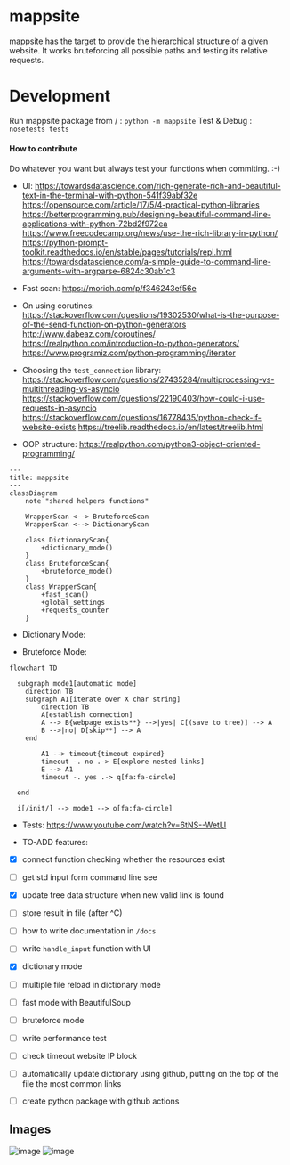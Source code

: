 # mappsite

mappsite has the target to provide the hierarchical structure of a given website. It works bruteforcing all possible paths and testing its relative requests. 

# Development 
Run mappsite package from / : `python -m mappsite`
Test & Debug : `nosetests tests`


#### How to contribute
Do whatever you want but always test your functions when commiting. :-)


* UI:
https://towardsdatascience.com/rich-generate-rich-and-beautiful-text-in-the-terminal-with-python-541f39abf32e
https://opensource.com/article/17/5/4-practical-python-libraries
https://betterprogramming.pub/designing-beautiful-command-line-applications-with-python-72bd2f972ea
https://www.freecodecamp.org/news/use-the-rich-library-in-python/
https://python-prompt-toolkit.readthedocs.io/en/stable/pages/tutorials/repl.html
https://towardsdatascience.com/a-simple-guide-to-command-line-arguments-with-argparse-6824c30ab1c3


* Fast scan:
https://morioh.com/p/f346243ef56e


* On using corutines:
https://stackoverflow.com/questions/19302530/what-is-the-purpose-of-the-send-function-on-python-generators
http://www.dabeaz.com/coroutines/
https://realpython.com/introduction-to-python-generators/
https://www.programiz.com/python-programming/iterator


* Choosing the `test_connection` library:
https://stackoverflow.com/questions/27435284/multiprocessing-vs-multithreading-vs-asyncio
https://stackoverflow.com/questions/22190403/how-could-i-use-requests-in-asyncio
https://stackoverflow.com/questions/16778435/python-check-if-website-exists
https://treelib.readthedocs.io/en/latest/treelib.html


* OOP structure:
https://realpython.com/python3-object-oriented-programming/
```mermaid
---
title: mappsite
---
classDiagram
    note "shared helpers functions"

    WrapperScan <--> BruteforceScan
    WrapperScan <--> DictionaryScan

    class DictionaryScan{
        +dictionary_mode()
    }
    class BruteforceScan{
        +bruteforce_mode()
    }
    class WrapperScan{
        +fast_scan()
        +global_settings
        +requests_counter
    }
```


* Dictionary Mode:



* Bruteforce Mode:
```mermaid
flowchart TD

  subgraph mode1[automatic mode]
    direction TB
    subgraph A1[iterate over X char string]
        direction TB
        A[establish connection]
      	A --> B{webpage exists**} -->|yes| C[(save to tree)] --> A
      	B -->|no| D[skip**] --> A
    end

        A1 --> timeout{timeout expired}
        timeout -. no .-> E[explore nested links]
        E --> A1
        timeout -. yes .-> q[fa:fa-circle]

  end

  i[/init/] --> mode1 --> o[fa:fa-circle]

```

* Tests:
https://www.youtube.com/watch?v=6tNS--WetLI


* TO-ADD features:
- [x] connect function checking whether the resources exist
- [ ] get std input form command line see
- [x] update tree data structure when new valid link is found
- [ ] store result in file (after ^C)
- [ ] how to write documentation in `/docs`
- [ ] write `handle_input` function with UI
- [x] dictionary mode
- [ ] multiple file reload in dictionary mode
- [ ] fast mode with BeautifulSoup
- [ ] bruteforce mode
- [ ] write performance test
- [ ] check timeout website IP block
- [ ] automatically update dictionary using github, putting on the top of the file the most common links
- [ ] create python package with github actions




## Images
[comment]: <> (hahaha)
![image]()
![image]()




